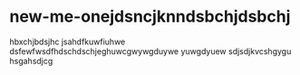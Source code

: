 # new-me-onejdsncjknndsbchjdsbchj
 hbxchjbdsjhc 
jsahdfkuwfiuhwe
dsfewfwsdfhdschdschjeghuwcgwywgduywe yuwgdyuew
sdjsdjkvcshgygu
hsgahsdjcg 
